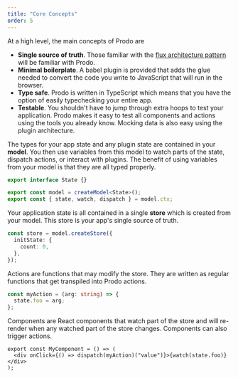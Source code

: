 ```yaml
---
title: "Core Concepts"
order: 5
---
```


At a high level, the main concepts of Prodo are

- **Single source of truth**. Those familiar with the
  [flux architecture pattern](https://facebook.github.io/flux/) will be familiar
  with Prodo.
- **Minimal boilerplate**. A babel plugin is provided that adds the glue needed to
  convert the code you write to JavaScript that will run in the browser.
- **Type safe**. Prodo is written in TypeScript which means that you have the option
  of easily typechecking your entire app.
- **Testable**. You shouldn't have to jump through extra hoops to test your
  application. Prodo makes it easy to test all components and actions using the
  tools you already know. Mocking data is also easy using the plugin architecture.

The types for your app state and any plugin state are contained in your
**model**. You then use variables from this model to watch parts of the state,
dispatch actions, or interact with plugins. The benefit of using variables from
your model is that they are all typed properly.

```ts
export interface State {}

export const model = createModel<State>();
export const { state, watch, dispatch } = model.ctx;
```

Your application state is all contained in a single **store** which is created
from your model. This store is your app's single source of truth.

```ts
const store = model.createStore({
  initState: {
    count: 0,
  },
});
```

Actions are functions that may modify the store. They are written as regular
functions that get transpiled into Prodo actions.

```ts
const myAction = (arg: string) => {
  state.foo = arg;
};
```

Components are React components that watch part of the store and will re-render
when any watched part of the store changes. Components can also trigger actions.

```tsx
export const MyComponent = () => (
  <div onClick={() => dispatch(myAction)("value")}>{watch(state.foo)}</div>
);
```
